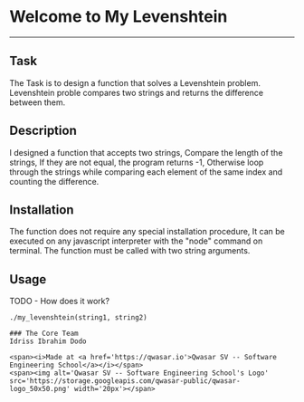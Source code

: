 # Welcome to My Levenshtein
***

## Task
The Task is to design a function that solves a Levenshtein problem.
Levenshtein proble compares two strings and returns the difference
between them.
## Description
I designed a function that accepts two strings,
Compare the length of the strings,
If they are not equal, the program returns -1,
Otherwise loop through the strings while comparing each element of the same index and counting the difference.

## Installation
The function does not require any special installation procedure,
It can be executed on any javascript interpreter with the "node" command on terminal.
The function must be called with two string arguments.

## Usage
TODO - How does it work?
```
./my_levenshtein(string1, string2)

### The Core Team
Idriss Ibrahim Dodo

<span><i>Made at <a href='https://qwasar.io'>Qwasar SV -- Software Engineering School</a></i></span>
<span><img alt='Qwasar SV -- Software Engineering School's Logo' src='https://storage.googleapis.com/qwasar-public/qwasar-logo_50x50.png' width='20px'></span>
